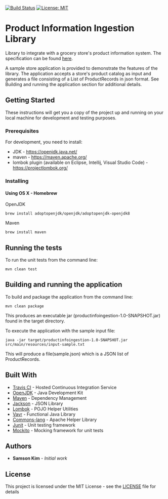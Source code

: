 [![Build Status](https://travis-ci.com/samsonkim/product-info-ingestion.svg?branch=master)](https://travis-ci.com/samsonkim/product-info-ingestion)
[![License: MIT](https://img.shields.io/badge/License-MIT-yellow.svg)](LICENSE)

# Product Information Ingestion Library

Library to integrate with a grocery store's product information system.  The specification can be found [here](https://github.com/prestoqinc/code-exercise-services/blob/master/ProductInformationIntegrationSpec.md). 

A sample store application is provided to demonstrate the features of the library.
The application accepts a store's product catalog as input and generates a file consisting of a List of ProductRecords in json format.  See Building and running the application section for additional details.

## Getting Started

These instructions will get you a copy of the project up and running on your local machine for development and testing purposes. 

### Prerequisites

For development, you need to install:
 * JDK - https://openjdk.java.net/
 * maven - https://maven.apache.org/
 * lombok plugin (available on Eclipse, Intellij, Visual Studio Code) - https://projectlombok.org/

### Installing

#### Using OS X - Homebrew

OpenJDK

```
brew install adoptopenjdk/openjdk/adoptopenjdk-openjdk8
```

Maven

```
brew install maven 
```

## Running the tests

To run the unit tests from the command line:

```
mvn clean test
```

## Building and running the application

To build and package the application from the command line:

```
mvn clean package
```

This produces an executable jar (productinfoingestion-1.0-SNAPSHOT.jar) found in the target directory.

To execute the application with the sample input file:

```
java -jar target/productinfoingestion-1.0-SNAPSHOT.jar src/main/resources/input-sample.txt
```

This will produce a file(sample.json) which is a JSON list of ProductRecords.


## Built With

* [Travis CI](https://travis-ci.com/) - Hosted Continuous Integration Service 
* [OpenJDK](https://openjdk.java.net/) - Java Development Kit 
* [Maven](https://maven.apache.org/) - Dependency Management
* [Jackson](https://github.com/FasterXML/jackson) - JSON Library 
* [Lombok](https://projectlombok.org/) - POJO Helper Utilities 
* [Vavr](http://www.vavr.io/) - Functional Java Library 
* [Commons-lang](https://commons.apache.org/proper/commons-lang/) - Apache Helper Library 
* [Junit](https://junit.org/junit4/) - Unit testing framework
* [Mockito](https://site.mockito.org/) - Mocking framework for unit tests 

## Authors

* **Samson Kim** - *Initial work* 

## License

This project is licensed under the MIT License - see the [LICENSE](LICENSE) file for details
